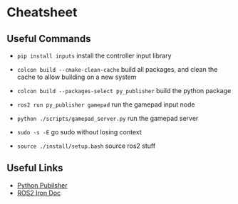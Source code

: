 # Cheatsheet
## Useful Commands
+ `pip install inputs` install the controller input library
+ `colcon build --cmake-clean-cache` build all packages, and clean the cache to allow building on a new system
+ `colcon build --packages-select py_publisher` build the python package
+ `ros2 run py_publisher gamepad` run the gamepad input node
+ `python ./scripts/gamepad_server.py` run the gamepad server

+ `sudo -s -E` go sudo without losing context
+ `source ./install/setup.bash` source ros2 stuff

## Useful Links
+ [Python Pubilsher](https://docs.ros.org/en/iron/Tutorials/Beginner-Client-Libraries/Writing-A-Simple-Py-Publisher-And-Subscriber.html)
+ [ROS2 Iron Doc](https://docs.ros.org/en/iron/Installation.html)

